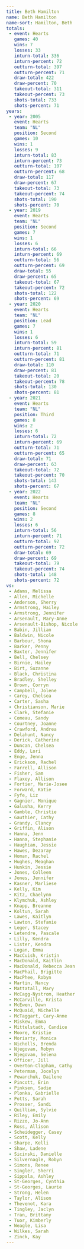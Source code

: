 ```yaml
---
title: Beth Hamilton
name: Beth Hamilton
name-sort: Hamilton, Beth
totals:
 - event: Hearts
   games: 40
   wins: 7
   losses: 33
   inturn-total: 336
   inturn-percent: 72
   outturn-total: 397
   outturn-percent: 71
   draw-total: 422
   draw-percent: 70
   takeout-total: 311
   takeout-percent: 73
   shots-total: 733
   shots-percent: 71
years:
 - year: 2005
   event: Hearts
   team: "NL"
   position: Second
   games: 10
   wins: 1
   losses: 9
   inturn-total: 83
   inturn-percent: 73
   outturn-total: 107
   outturn-percent: 68
   draw-total: 117
   draw-percent: 67
   takeout-total: 73
   takeout-percent: 74
   shots-total: 190
   shots-percent: 70
 - year: 2019
   event: Hearts
   team: "NL"
   position: Second
   games: 7
   wins: 1
   losses: 6
   inturn-total: 66
   inturn-percent: 69
   outturn-total: 56
   outturn-percent: 69
   draw-total: 55
   draw-percent: 65
   takeout-total: 67
   takeout-percent: 72
   shots-total: 122
   shots-percent: 69
 - year: 2020
   event: Hearts
   team: "NL"
   position: Lead
   games: 7
   wins: 1
   losses: 6
   inturn-total: 59
   inturn-percent: 81
   outturn-total: 71
   outturn-percent: 81
   draw-total: 110
   draw-percent: 81
   takeout-total: 20
   takeout-percent: 78
   shots-total: 130
   shots-percent: 81
 - year: 2021
   event: Hearts
   team: "NL"
   position: Third
   games: 8
   wins: 2
   losses: 6
   inturn-total: 72
   inturn-percent: 69
   outturn-total: 71
   outturn-percent: 65
   draw-total: 71
   draw-percent: 63
   takeout-total: 72
   takeout-percent: 70
   shots-total: 143
   shots-percent: 67
 - year: 2022
   event: Hearts
   team: "NL"
   position: Second
   games: 8
   wins: 2
   losses: 6
   inturn-total: 56
   inturn-percent: 71
   outturn-total: 92
   outturn-percent: 72
   draw-total: 69
   draw-percent: 69
   takeout-total: 79
   takeout-percent: 74
   shots-total: 148
   shots-percent: 72
vs:
 - Adams, Melissa
 - Allen, Michelle
 - Anderson, Sherry
 - Armstrong, Hailey
 - Armstrong, Jennifer
 - Arsenault, Mary-Anne
 - Arsenault-Bishop, Nicole
 - Babin, Jillian
 - Baldwin, Nicole
 - Barbour, Shona
 - Barker, Penny
 - Baxter, Jennifer
 - Bell, Chelsey
 - Birnie, Hailey
 - Birt, Suzanne
 - Black, Christina
 - Bradley, Shelley
 - Brown, Corryn
 - Campbell, Jolene
 - Carey, Chelsea
 - Carter, Sasha
 - Christianson, Marie
 - Clark, Stefanie
 - Comeau, Sandy
 - Courtney, Joanne
 - Crawford, Andrea
 - Delahunt, Nancy
 - Derick, Catherine
 - Duncan, Chelsea
 - Eddy, Lori
 - Enge, Jenna
 - Erickson, Rachel
 - Farrell, Allison
 - Fisher, Sam
 - Flaxey, Allison
 - Fortier, Marie-Josee
 - Forward, Katie
 - Fyfe, Liz
 - Gagnier, Monique
 - Galusha, Kerry
 - Gamble, Christie
 - Gauthier, Cathy
 - Grandy, Clancy
 - Griffin, Alison
 - Hanna, Jenn
 - Hanna, Stephanie
 - Haughian, Jessie
 - Hawes, Dezaray
 - Homan, Rachel
 - Hughes, Meaghan
 - Hunkin, Jessie
 - Jones, Colleen
 - Jones, Jennifer
 - Kasner, Marliese
 - Kelly, Kim
 - Kitz, Chaelynn
 - Klymchuk, Ashley
 - Knapp, Breanne
 - Koltun, Sarah
 - Lawes, Kaitlyn
 - Lawton, Stefanie
 - Leger, Stacey
 - Letendre, Pascale
 - Lilly, Kendra
 - Lister, Kendra
 - Logan, Emma
 - MacCuish, Kristin
 - MacDonald, Kaitlin
 - MacDonald, Rebecca Jean
 - MacPhail, Brigitte
 - MacPhee, Robyn
 - Martin, Nancy
 - Mattatall, Mary
 - McCagg-Nystrom, Heather
 - McCarville, Krista
 - McEwen, Dawn
 - McQuaid, Michelle
 - McTaggart, Cary-Anne
 - Miskew, Emma
 - Mittelstadt, Candice
 - Moore, Kristie
 - Moriarty, Monica
 - Nicholls, Brenda
 - Njegovan, Robyn
 - Njegovan, Selena
 - Officer, Jill
 - Overton-Clapham, Cathy
 - Peterman, Jocelyn
 - Pewarchuk, Dailene
 - Pincott, Erin
 - Pinksen, Sadie
 - Plonka, Gabrielle
 - Potts, Sarah
 - Prosser, Sandi
 - Quillian, Sylvie
 - Riley, Emily
 - Rizzo, Jo-Ann
 - Ross, Allison
 - Scheidegger, Casey
 - Scott, Kelly
 - Sharpe, Kelli
 - Shaw, Ladene
 - Sicinski, Danielle
 - Silvernagle, Robyn
 - Simons, Renee
 - Singler, Sherri
 - Sippala, Ashley
 - St-Georges, Cynthia
 - St-Georges, Laurie
 - Strong, Helen
 - Taylor, Alison
 - Thevenot, Kara
 - Tingley, Jaclyn
 - Tran, Brittany
 - Tuor, Kimberly
 - Weagle, Lisa
 - Wilkes, Sarah
 - Zinck, Kay
---
```

